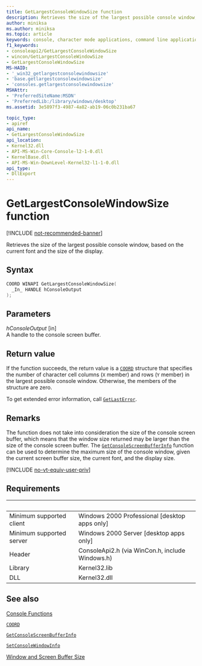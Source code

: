 ```yaml
---
title: GetLargestConsoleWindowSize function
description: Retrieves the size of the largest possible console window, based on the current font and the size of the display.
author: miniksa
ms.author: miniksa
ms.topic: article
keywords: console, character mode applications, command line applications, terminal applications, console api
f1_keywords:
- consoleapi2/GetLargestConsoleWindowSize
- wincon/GetLargestConsoleWindowSize
- GetLargestConsoleWindowSize
MS-HAID:
- '_win32_getlargestconsolewindowsize'
- 'base.getlargestconsolewindowsize'
- 'consoles.getlargestconsolewindowsize'
MSHAttr:
- 'PreferredSiteName:MSDN'
- 'PreferredLib:/library/windows/desktop'
ms.assetid: 3e5897f3-4987-4a82-ab19-06c0b231ba67

topic_type:
- apiref
api_name:
- GetLargestConsoleWindowSize
api_location:
- Kernel32.dll
- API-MS-Win-Core-Console-l2-1-0.dll
- KernelBase.dll
- API-MS-Win-DownLevel-Kernel32-l1-1-0.dll
api_type:
- DllExport
---
```


# GetLargestConsoleWindowSize function

[!INCLUDE [not-recommended-banner](./includes/not-recommended-banner.md)]

Retrieves the size of the largest possible console window, based on the current font and the size of the display.

## Syntax

```C
COORD WINAPI GetLargestConsoleWindowSize(
  _In_ HANDLE hConsoleOutput
);
```

## Parameters

*hConsoleOutput* \[in\]  
A handle to the console screen buffer.

## Return value

If the function succeeds, the return value is a [`COORD`](coord-str.md) structure that specifies the number of character cell columns (`X` member) and rows (`Y` member) in the largest possible console window. Otherwise, the members of the structure are zero.

To get extended error information, call [`GetLastError`](https://msdn.microsoft.com/library/windows/desktop/ms679360).

## Remarks

The function does not take into consideration the size of the console screen buffer, which means that the window size returned may be larger than the size of the console screen buffer. The [`GetConsoleScreenBufferInfo`](getconsolescreenbufferinfo.md) function can be used to determine the maximum size of the console window, given the current screen buffer size, the current font, and the display size.

[!INCLUDE [no-vt-equiv-user-priv](./includes/no-vt-equiv-user-priv.md)]

## Requirements

| &nbsp; | &nbsp; |
|-|-|
| Minimum supported client | Windows 2000 Professional \[desktop apps only\] |
| Minimum supported server | Windows 2000 Server \[desktop apps only\] |
| Header | ConsoleApi2.h (via WinCon.h, include Windows.h) |
| Library | Kernel32.lib |
| DLL | Kernel32.dll |

## See also

[Console Functions](console-functions.md)

[`COORD`](coord-str.md)

[`GetConsoleScreenBufferInfo`](getconsolescreenbufferinfo.md)

[`SetConsoleWindowInfo`](setconsolewindowinfo.md)

[Window and Screen Buffer Size](window-and-screen-buffer-size.md)

